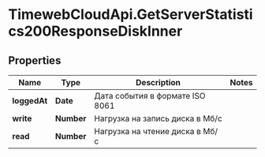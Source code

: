 # TimewebCloudApi.GetServerStatistics200ResponseDiskInner

## Properties

Name | Type | Description | Notes
------------ | ------------- | ------------- | -------------
**loggedAt** | **Date** | Дата события в формате ISO 8061 | 
**write** | **Number** | Нагрузка на запись диска в Мб/с | 
**read** | **Number** | Нагрузка на чтение диска в Мб/с | 


